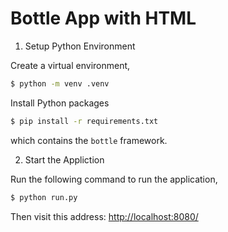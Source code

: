 # Bottle App with HTML

1. Setup Python Environment


Create a virtual environment,
```bash
$ python -m venv .venv
```

Install Python packages
```bash
$ pip install -r requirements.txt
```
which contains the `bottle` framework.


2. Start the Appliction

Run the following command to run the application,
```bash
$ python run.py
```

Then visit this address: [http://localhost:8080/](http://localhost:8080/)
